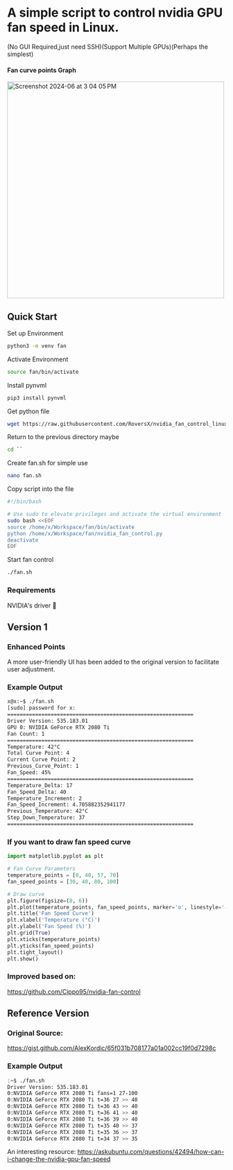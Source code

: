 # A simple script to control nvidia GPU fan speed in Linux.
(No GUI Required,just need SSH)(Support Multiple GPUs)(Perhaps the simplest)

#### Fan curve points Graph
<img width="500" alt="Screenshot 2024-06 at 3 04 05 PM" src="https://github.com/RoversX/nvndia_fan__control_linux/assets/85817538/a25a720f-ac68-487a-b760-2c81b5b74136">

## Quick Start 
Set up Environment
```bash
python3 -m venv fan
```
Activate Environment
```bash
source fan/bin/activate
```
Install pynvml
```bash
pip3 install pynvml
```
Get python file
```bash
wget https://raw.githubusercontent.com/RoversX/nvidia_fan_control_linux/main/nvidia_fan_control.py
```
Return to the previous directory maybe
```bash
cd ``
```
Create fan.sh for simple use
```bash
nano fan.sh
```
Copy script into the file
```sh
#!/bin/bash

# Use sudo to elevate privileges and activate the virtual environment
sudo bash <<EOF
source /home/x/Workspace/fan/bin/activate
python /home/x/Workspace/fan/nvidia_fan_control.py
deactivate
EOF
```
Start fan control
```bash
./fan.sh
```
### Requirements

NVIDIA's driver 🤗

## Version 1

### Enhanced Points
A more user-friendly UI has been added to the original version to facilitate user adjustment.
### Example Output
```bash
x@x:~$ ./fan.sh
[sudo] password for x: 
============================================================
Driver Version: 535.183.01
GPU 0: NVIDIA GeForce RTX 2080 Ti
Fan Count: 1
============================================================
Temperature: 42°C
Total Curve Point: 4
Current Curve Point: 2
Previous_Curve_Point: 1
Fan_Speed: 45%
============================================================
Temperature_Delta: 17
Fan_Speed_Delta: 40
Temperature_Increment: 2
Fan_Speed_Increment: 4.705882352941177
Previous_Temperature: 42°C
Step_Down_Temperature: 37
============================================================

```

### If you want to draw fan speed curve
```py
import matplotlib.pyplot as plt

# Fan Curve Parameters
temperature_points = [0, 40, 57, 70]
fan_speed_points = [30, 40, 80, 100]

# Draw curve
plt.figure(figsize=(8, 6))
plt.plot(temperature_points, fan_speed_points, marker='o', linestyle='-', color='b', markersize=8)
plt.title('Fan Speed Curve')
plt.xlabel('Temperature (°C)')
plt.ylabel('Fan Speed (%)')
plt.grid(True)
plt.xticks(temperature_points)
plt.yticks(fan_speed_points)
plt.tight_layout()
plt.show()
```

### Improved based on: 
https://github.com/Cippo95/nvidia-fan-control



## Reference Version

### Original Source:

https://gist.github.com/AlexKordic/65f031b708177a01a002cc19f0d7298c

### Example Output


```bash
:~$ ./fan.sh
Driver Version: 535.183.01
0:NVIDIA GeForce RTX 2080 Ti fans=1 27-100
0:NVIDIA GeForce RTX 2080 Ti t=36 27 >> 40
0:NVIDIA GeForce RTX 2080 Ti t=36 43 >> 40
0:NVIDIA GeForce RTX 2080 Ti t=36 41 >> 40
0:NVIDIA GeForce RTX 2080 Ti t=36 39 >> 40
0:NVIDIA GeForce RTX 2080 Ti t=35 40 >> 37
0:NVIDIA GeForce RTX 2080 Ti t=35 36 >> 37
0:NVIDIA GeForce RTX 2080 Ti t=34 37 >> 35

```



An interesting resource: https://askubuntu.com/questions/42494/how-can-i-change-the-nvidia-gpu-fan-speed
